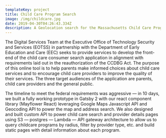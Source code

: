 ```yaml
---
templateKey: project
title: Child Care Program Search
image: /img/childcare.jpg
date: 2019-04-30T04:26:43.334Z
description: A Geolocation search for the Massachusetts Child Care Programs
---
```

The Digital Services Team at the Executive Office of Technology Security and Services (EOTSS) in partnership with the Department of Early Education and Care (EEC) seeks to provide services to develop the front-end of the child care consumer search application in alignment with requirements laid out in the reauthorization of the CCDBG Act. The purpose of this online tool is to help parents make informed choices about child care services and to encourage child care providers to improve the quality of their services. The three target audiences of the application are parents, child care providers and the general public.



The timeline to meet the federal requirements was aggressive — in 10 days, we built a fully working prototype in Gatsby 2 with our react component library (Mayflower React) leveraging Google Maps Javascript API and Geocoding API to power the map and address search. We also designed and built custom API to power child care search and provider details pages using S3 — postgres — Lambda — API gateway architecture to allow us to query childcare programs by radius, filter by provider type, etc. and build static pages with detail information about each program.
